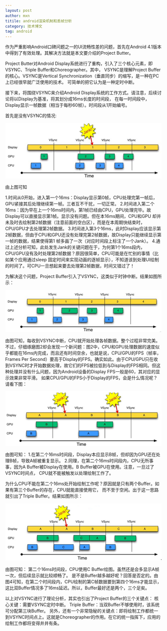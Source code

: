 ```yaml
---
layout: post
author: mxn
titile: android渲染机制和丢帧分析
category: 技术博文
tag: android
---
```


作为严重影响Android口碑问题之一的UI流畅性差的问题，首先在Android 4.1版本中得到了有效处理。其解决方法就是本文要介绍的Project Butter。

Project Butter对Android Display系统进行了重构，引入了三个核心元素，即VSYNC、Triple Buffer和Choreographer。其中，
VSYNC是理解Project Buffer的核心。VSYNC是Vertical Synchronization（垂直同步）的缩写，是一种在PC上已经很早就广泛使用的技术。
可简单的把它认为是一种定时中断。

接下来，将围绕VSYNC来介绍Android Display系统的工作方式。请注意，后续讨论将以Display为基准，将其划分成16ms长度的时间段，
在每一时间段中，Display显示一帧数据（相当于每秒60帧）。时间段从1开始编号。

首先是没有VSYNC的情况:

![](https://raw.githubusercontent.com/mxn21/mxn21.github.io/master/public/img/img77.png)

<!-- more -->

由上图可知

1.时间从0开始，进入第一个16ms：Display显示第0帧，CPU处理完第一帧后，GPU紧接其后处理继续第一帧。三者互不干扰，一切正常。
2.时间进入第二个16ms：因为早在上一个16ms时间内，第1帧已经由CPU，GPU处理完毕。故Display可以直接显示第1帧。显示没有问题。但在本16ms期间，CPU和GPU
却并未及时去绘制第2帧数据（注意前面的空白区），而是在本周期快结束时，CPU/GPU才去处理第2帧数据。
3.时间进入第3个16ms，此时Display应该显示第2帧数据，但由于CPU和GPU还没有处理完第2帧数据，故Display只能继续显示第一帧的数据，结果使得第1
帧多画了一次（对应时间段上标注了一个Jank）。
4.通过上述分析可知，此处发生Jank的关键问题在于，为何第1个16ms段内，CPU/GPU没有及时处理第2帧数据？原因很简单，CPU可能是在忙别的事情（比如某个应用通过sleep
固定时间来实现动画的逐帧显示），不知道该到处理UI绘制的时间了。可CPU一旦想起来要去处理第2帧数据，时间又错过了！

为解决这个问题，Project Buffer引入了VSYNC，这类似于时钟中断。结果如图所示：

![](https://raw.githubusercontent.com/mxn21/mxn21.github.io/master/public/img/img78.png)

由图可知，每收到VSYNC中断，CPU就开始处理各帧数据。整个过程非常完美。
不过，仔细琢磨图2却会发现一个新问题：图2中，CPU和GPU处理数据的速度似乎都能在16ms内完成，而且还有时间空余，也就是说，CPU/GPU的FPS（帧率，Frames Per Second）要高于Display的FPS。确实如此。由于CPU/GPU只在收到VSYNC时才开始数据处理，故它们的FPS被拉低到与Display的FPS相同。但这种处理并没有什么问题，因为Android设备的Display FPS一般是60，其对应的显示效果非常平滑。
如果CPU/GPU的FPS小于Display的FPS，会是什么情况呢？请看下图：

![](https://raw.githubusercontent.com/mxn21/mxn21.github.io/master/public/img/img79.png)

由图可知：
1.在第二个16ms时间段，Display本应显示B帧，但却因为GPU还在处理B帧，导致A帧被重复显示。
2.同理，在第二个16ms时间段内，CPU无所事事，因为A Buffer被Display在使用。B Buffer被GPU在使用。注意，一旦过了VSYNC时间点，
CPU就不能被触发以处理绘制工作了。

为什么CPU不能在第二个16ms处开始绘制工作呢？原因就是只有两个Buffer。如果有第三个Buffer的存在，CPU就能直接使用它，
而不至于空闲。出于这一思路就引出了Triple Buffer。结果如图所示：

![](https://raw.githubusercontent.com/mxn21/mxn21.github.io/master/public/img/img80.png)

由图可知：
第二个16ms时间段，CPU使用C Buffer绘图。虽然还是会多显示A帧一次，但后续显示就比较顺畅了。
是不是Buffer越多越好呢？回答是否定的。由图4可知，在第二个时间段内，CPU绘制的第C帧数据要到第四个16ms才能显示，
这比双Buffer情况多了16ms延迟。所以，Buffer最好还是两个，三个足矣。

以上对VSYNC进行了理论分析，其实也引出了Project Buffer的三个关键点：
核心关键：需要VSYNC定时中断。
Triple Buffer：当双Buffer不够使用时，该系统可分配第三块Buffer。
另外，还有一个非常隐秘的关键点：即将绘制工作都统一到VSYNC时间点上。这就是Choreographer的作用。在它的统一指挥下，应用的绘制工作都将变得井井有条。






